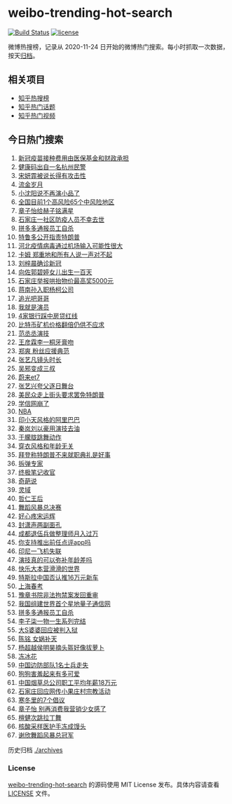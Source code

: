 # weibo-trending-hot-search

[![Build Status](https://github.com/justjavac/weibo-trending-hot-search/workflows/ci/badge.svg?branch=master)](https://github.com/justjavac/weibo-trending-hot-search/actions)
[![license](https://img.shields.io/github/license/justjavac/weibo-trending-hot-search)](https://github.com/justjavac/weibo-trending-hot-search/blob/master/LICENSE)

微博热搜榜，记录从 2020-11-24 日开始的微博热门搜索。每小时抓取一次数据，按天[归档](./archives)。

## 相关项目

- [知乎热搜榜](https://github.com/justjavac/zhihu-trending-top-search)
- [知乎热门话题](https://github.com/justjavac/zhihu-trending-hot-questions)
- [知乎热门视频](https://github.com/justjavac/zhihu-trending-hot-video)

## 今日热门搜索

<!-- BEGIN -->
<!-- 最后更新时间 Sun Jan 10 2021 03:34:58 GMT+0800 (CST) -->
1. [新冠疫苗接种费用由医保基金和财政承担](https://s.weibo.com//weibo?q=%23%E6%96%B0%E5%86%A0%E7%96%AB%E8%8B%97%E6%8E%A5%E7%A7%8D%E8%B4%B9%E7%94%A8%E7%94%B1%E5%8C%BB%E4%BF%9D%E5%9F%BA%E9%87%91%E5%92%8C%E8%B4%A2%E6%94%BF%E6%89%BF%E6%8B%85%23&Refer=new_time)
1. [健康码出自一名杭州民警](https://s.weibo.com//weibo?q=%23%E5%81%A5%E5%BA%B7%E7%A0%81%E5%87%BA%E8%87%AA%E4%B8%80%E5%90%8D%E6%9D%AD%E5%B7%9E%E6%B0%91%E8%AD%A6%23&Refer=top)
1. [宋妍霏被说长得有攻击性](https://s.weibo.com//weibo?q=%23%E5%AE%8B%E5%A6%8D%E9%9C%8F%E8%A2%AB%E8%AF%B4%E9%95%BF%E5%BE%97%E6%9C%89%E6%94%BB%E5%87%BB%E6%80%A7%23&Refer=top)
1. [流金岁月](https://s.weibo.com//weibo?q=%E6%B5%81%E9%87%91%E5%B2%81%E6%9C%88&Refer=top)
1. [小沈阳说不再演小品了](https://s.weibo.com//weibo?q=%23%E5%B0%8F%E6%B2%88%E9%98%B3%E8%AF%B4%E4%B8%8D%E5%86%8D%E6%BC%94%E5%B0%8F%E5%93%81%E4%BA%86%23&Refer=top)
1. [全国目前1个高风险65个中风险地区](https://s.weibo.com//weibo?q=%23%E5%85%A8%E5%9B%BD%E7%9B%AE%E5%89%8D1%E4%B8%AA%E9%AB%98%E9%A3%8E%E9%99%A965%E4%B8%AA%E4%B8%AD%E9%A3%8E%E9%99%A9%E5%9C%B0%E5%8C%BA%23&Refer=top)
1. [章子怡给赫子铭满星](https://s.weibo.com//weibo?q=%23%E7%AB%A0%E5%AD%90%E6%80%A1%E7%BB%99%E8%B5%AB%E5%AD%90%E9%93%AD%E6%BB%A1%E6%98%9F%23&Refer=top)
1. [石家庄一社区防疫人员不幸去世](https://s.weibo.com//weibo?q=%23%E7%9F%B3%E5%AE%B6%E5%BA%84%E4%B8%80%E7%A4%BE%E5%8C%BA%E9%98%B2%E7%96%AB%E4%BA%BA%E5%91%98%E4%B8%8D%E5%B9%B8%E5%8E%BB%E4%B8%96%23&Refer=top)
1. [拼多多通报员工自杀](https://s.weibo.com//weibo?q=%23%E6%8B%BC%E5%A4%9A%E5%A4%9A%E9%80%9A%E6%8A%A5%E5%91%98%E5%B7%A5%E8%87%AA%E6%9D%80%23&Refer=top)
1. [特鲁多公开指责特朗普](https://s.weibo.com//weibo?q=%23%E7%89%B9%E9%B2%81%E5%A4%9A%E5%85%AC%E5%BC%80%E6%8C%87%E8%B4%A3%E7%89%B9%E6%9C%97%E6%99%AE%23&Refer=top)
1. [河北疫情病毒通过机场输入可能性很大](https://s.weibo.com//weibo?q=%23%E6%B2%B3%E5%8C%97%E7%96%AB%E6%83%85%E7%97%85%E6%AF%92%E9%80%9A%E8%BF%87%E6%9C%BA%E5%9C%BA%E8%BE%93%E5%85%A5%E5%8F%AF%E8%83%BD%E6%80%A7%E5%BE%88%E5%A4%A7%23&Refer=top)
1. [卡姆 郑重地和所有人说一声对不起](https://s.weibo.com//weibo?q=%E5%8D%A1%E5%A7%86%20%E9%83%91%E9%87%8D%E5%9C%B0%E5%92%8C%E6%89%80%E6%9C%89%E4%BA%BA%E8%AF%B4%E4%B8%80%E5%A3%B0%E5%AF%B9%E4%B8%8D%E8%B5%B7&Refer=top)
1. [刘梓晨确诊新冠](https://s.weibo.com//weibo?q=%23%E5%88%98%E6%A2%93%E6%99%A8%E7%A1%AE%E8%AF%8A%E6%96%B0%E5%86%A0%23&Refer=top)
1. [向佐郭碧婷女儿出生一百天](https://s.weibo.com//weibo?q=%23%E5%90%91%E4%BD%90%E9%83%AD%E7%A2%A7%E5%A9%B7%E5%A5%B3%E5%84%BF%E5%87%BA%E7%94%9F%E4%B8%80%E7%99%BE%E5%A4%A9%23&Refer=top)
1. [石家庄举报哄抬物价最高奖5000元](https://s.weibo.com//weibo?q=%23%E7%9F%B3%E5%AE%B6%E5%BA%84%E4%B8%BE%E6%8A%A5%E5%93%84%E6%8A%AC%E7%89%A9%E4%BB%B7%E6%9C%80%E9%AB%98%E5%A5%965000%E5%85%83%23&Refer=top)
1. [蒋南孙入职杨柯公司](https://s.weibo.com//weibo?q=%23%E8%92%8B%E5%8D%97%E5%AD%99%E5%85%A5%E8%81%8C%E6%9D%A8%E6%9F%AF%E5%85%AC%E5%8F%B8%23&Refer=top)
1. [追光吧哥哥](https://s.weibo.com//weibo?q=%E8%BF%BD%E5%85%89%E5%90%A7%E5%93%A5%E5%93%A5&Refer=top)
1. [我就是演员](https://s.weibo.com//weibo?q=%E6%88%91%E5%B0%B1%E6%98%AF%E6%BC%94%E5%91%98&Refer=top)
1. [4家银行踩中房贷红线](https://s.weibo.com//weibo?q=4%E5%AE%B6%E9%93%B6%E8%A1%8C%E8%B8%A9%E4%B8%AD%E6%88%BF%E8%B4%B7%E7%BA%A2%E7%BA%BF&Refer=top)
1. [比特币矿机价格翻倍仍供不应求](https://s.weibo.com//weibo?q=%E6%AF%94%E7%89%B9%E5%B8%81%E7%9F%BF%E6%9C%BA%E4%BB%B7%E6%A0%BC%E7%BF%BB%E5%80%8D%E4%BB%8D%E4%BE%9B%E4%B8%8D%E5%BA%94%E6%B1%82&Refer=top)
1. [范丞丞演技](https://s.weibo.com//weibo?q=%23%E8%8C%83%E4%B8%9E%E4%B8%9E%E6%BC%94%E6%8A%80%23&Refer=top)
1. [王彦霖李一桐牙膏吻](https://s.weibo.com//weibo?q=%23%E7%8E%8B%E5%BD%A6%E9%9C%96%E6%9D%8E%E4%B8%80%E6%A1%90%E7%89%99%E8%86%8F%E5%90%BB%23&Refer=top)
1. [郑爽 粉丝应援典范](https://s.weibo.com//weibo?q=%E9%83%91%E7%88%BD%20%E7%B2%89%E4%B8%9D%E5%BA%94%E6%8F%B4%E5%85%B8%E8%8C%83&Refer=top)
1. [张艺凡镜头时长](https://s.weibo.com//weibo?q=%23%E5%BC%A0%E8%89%BA%E5%87%A1%E9%95%9C%E5%A4%B4%E6%97%B6%E9%95%BF%23&Refer=top)
1. [吴邪变成三叔](https://s.weibo.com//weibo?q=%23%E5%90%B4%E9%82%AA%E5%8F%98%E6%88%90%E4%B8%89%E5%8F%94%23&Refer=top)
1. [蔚来et7](https://s.weibo.com//weibo?q=%E8%94%9A%E6%9D%A5et7&Refer=top)
1. [张艺兴夸父逐日舞台](https://s.weibo.com//weibo?q=%23%E5%BC%A0%E8%89%BA%E5%85%B4%E5%A4%B8%E7%88%B6%E9%80%90%E6%97%A5%E8%88%9E%E5%8F%B0%23&Refer=top)
1. [美民众走上街头要求罢免特朗普](https://s.weibo.com//weibo?q=%23%E7%BE%8E%E6%B0%91%E4%BC%97%E8%B5%B0%E4%B8%8A%E8%A1%97%E5%A4%B4%E8%A6%81%E6%B1%82%E7%BD%A2%E5%85%8D%E7%89%B9%E6%9C%97%E6%99%AE%23&Refer=top)
1. [学信网崩了](https://s.weibo.com//weibo?q=%23%E5%AD%A6%E4%BF%A1%E7%BD%91%E5%B4%A9%E4%BA%86%23&Refer=top)
1. [NBA](https://s.weibo.com//weibo?q=NBA&Refer=top)
1. [印小天风格的阿里巴巴](https://s.weibo.com//weibo?q=%23%E5%8D%B0%E5%B0%8F%E5%A4%A9%E9%A3%8E%E6%A0%BC%E7%9A%84%E9%98%BF%E9%87%8C%E5%B7%B4%E5%B7%B4%23&Refer=top)
1. [秦岚刘以豪用演技去油](https://s.weibo.com//weibo?q=%23%E7%A7%A6%E5%B2%9A%E5%88%98%E4%BB%A5%E8%B1%AA%E7%94%A8%E6%BC%94%E6%8A%80%E5%8E%BB%E6%B2%B9%23&Refer=top)
1. [于朦胧跳舞动作](https://s.weibo.com//weibo?q=%23%E4%BA%8E%E6%9C%A6%E8%83%A7%E8%B7%B3%E8%88%9E%E5%8A%A8%E4%BD%9C%23&Refer=top)
1. [穿衣风格和年龄无关](https://s.weibo.com//weibo?q=%23%E7%A9%BF%E8%A1%A3%E9%A3%8E%E6%A0%BC%E5%92%8C%E5%B9%B4%E9%BE%84%E6%97%A0%E5%85%B3%23&Refer=top)
1. [拜登称特朗普不来就职典礼是好事](https://s.weibo.com//weibo?q=%23%E6%8B%9C%E7%99%BB%E7%A7%B0%E7%89%B9%E6%9C%97%E6%99%AE%E4%B8%8D%E6%9D%A5%E5%B0%B1%E8%81%8C%E5%85%B8%E7%A4%BC%E6%98%AF%E5%A5%BD%E4%BA%8B%23&Refer=top)
1. [拆弹专家](https://s.weibo.com//weibo?q=%E6%8B%86%E5%BC%B9%E4%B8%93%E5%AE%B6&Refer=top)
1. [终极笔记收官](https://s.weibo.com//weibo?q=%23%E7%BB%88%E6%9E%81%E7%AC%94%E8%AE%B0%E6%94%B6%E5%AE%98%23&Refer=top)
1. [奇葩说](https://s.weibo.com//weibo?q=%E5%A5%87%E8%91%A9%E8%AF%B4&Refer=top)
1. [灵域](https://s.weibo.com//weibo?q=%E7%81%B5%E5%9F%9F&Refer=top)
1. [哲仁王后](https://s.weibo.com//weibo?q=%E5%93%B2%E4%BB%81%E7%8E%8B%E5%90%8E&Refer=top)
1. [舞蹈风暴总决赛](https://s.weibo.com//weibo?q=%E8%88%9E%E8%B9%88%E9%A3%8E%E6%9A%B4%E6%80%BB%E5%86%B3%E8%B5%9B&Refer=top)
1. [好心疼宋运辉](https://s.weibo.com//weibo?q=%E5%A5%BD%E5%BF%83%E7%96%BC%E5%AE%8B%E8%BF%90%E8%BE%89&Refer=top)
1. [封潇声两副面孔](https://s.weibo.com//weibo?q=%23%E5%B0%81%E6%BD%87%E5%A3%B0%E4%B8%A4%E5%89%AF%E9%9D%A2%E5%AD%94%23&Refer=top)
1. [成都退伍兵做整理师月入过万](https://s.weibo.com//weibo?q=%E6%88%90%E9%83%BD%E9%80%80%E4%BC%8D%E5%85%B5%E5%81%9A%E6%95%B4%E7%90%86%E5%B8%88%E6%9C%88%E5%85%A5%E8%BF%87%E4%B8%87&Refer=top)
1. [你支持推出前任点评app吗](https://s.weibo.com//weibo?q=%E4%BD%A0%E6%94%AF%E6%8C%81%E6%8E%A8%E5%87%BA%E5%89%8D%E4%BB%BB%E7%82%B9%E8%AF%84app%E5%90%97&Refer=top)
1. [印尼一飞机失联](https://s.weibo.com//weibo?q=%23%E5%8D%B0%E5%B0%BC%E4%B8%80%E9%A3%9E%E6%9C%BA%E5%A4%B1%E8%81%94%23&Refer=top)
1. [演技真的可以弥补年龄差吗](https://s.weibo.com//weibo?q=%23%E6%BC%94%E6%8A%80%E7%9C%9F%E7%9A%84%E5%8F%AF%E4%BB%A5%E5%BC%A5%E8%A1%A5%E5%B9%B4%E9%BE%84%E5%B7%AE%E5%90%97%23&Refer=top)
1. [快乐大本营滑滑的世界](https://s.weibo.com//weibo?q=%23%E5%BF%AB%E4%B9%90%E5%A4%A7%E6%9C%AC%E8%90%A5%E6%BB%91%E6%BB%91%E7%9A%84%E4%B8%96%E7%95%8C%23&Refer=top)
1. [特斯拉中国否认推16万元新车](https://s.weibo.com//weibo?q=%E7%89%B9%E6%96%AF%E6%8B%89%E4%B8%AD%E5%9B%BD%E5%90%A6%E8%AE%A4%E6%8E%A816%E4%B8%87%E5%85%83%E6%96%B0%E8%BD%A6&Refer=top)
1. [上海春考](https://s.weibo.com//weibo?q=%23%E4%B8%8A%E6%B5%B7%E6%98%A5%E8%80%83%23&Refer=top)
1. [豫章书院非法拘禁案发回重审](https://s.weibo.com//weibo?q=%23%E8%B1%AB%E7%AB%A0%E4%B9%A6%E9%99%A2%E9%9D%9E%E6%B3%95%E6%8B%98%E7%A6%81%E6%A1%88%E5%8F%91%E5%9B%9E%E9%87%8D%E5%AE%A1%23&Refer=top)
1. [我国组建世界首个星地量子通信网](https://s.weibo.com//weibo?q=%23%E6%88%91%E5%9B%BD%E7%BB%84%E5%BB%BA%E4%B8%96%E7%95%8C%E9%A6%96%E4%B8%AA%E6%98%9F%E5%9C%B0%E9%87%8F%E5%AD%90%E9%80%9A%E4%BF%A1%E7%BD%91%23&Refer=new_time)
1. [拼多多通报员工自杀](https://s.weibo.com//weibo?q=%E6%8B%BC%E5%A4%9A%E5%A4%9A%E9%80%9A%E6%8A%A5%E5%91%98%E5%B7%A5%E8%87%AA%E6%9D%80&Refer=top)
1. [李子柒一物一生系列完结](https://s.weibo.com//weibo?q=%23%E6%9D%8E%E5%AD%90%E6%9F%92%E4%B8%80%E7%89%A9%E4%B8%80%E7%94%9F%E7%B3%BB%E5%88%97%E5%AE%8C%E7%BB%93%23&Refer=top)
1. [大S婆婆回应被判入狱](https://s.weibo.com//weibo?q=%E5%A4%A7S%E5%A9%86%E5%A9%86%E5%9B%9E%E5%BA%94%E8%A2%AB%E5%88%A4%E5%85%A5%E7%8B%B1&Refer=top)
1. [陈铭 女娲补天](https://s.weibo.com//weibo?q=%E9%99%88%E9%93%AD%20%E5%A5%B3%E5%A8%B2%E8%A1%A5%E5%A4%A9&Refer=top)
1. [杨超越侯明昊摘头盔好像拔萝卜](https://s.weibo.com//weibo?q=%23%E6%9D%A8%E8%B6%85%E8%B6%8A%E4%BE%AF%E6%98%8E%E6%98%8A%E6%91%98%E5%A4%B4%E7%9B%94%E5%A5%BD%E5%83%8F%E6%8B%94%E8%90%9D%E5%8D%9C%23&Refer=top)
1. [冻冰花](https://s.weibo.com//weibo?q=%E5%86%BB%E5%86%B0%E8%8A%B1&Refer=top)
1. [中国边防部队1名士兵走失](https://s.weibo.com//weibo?q=%23%E4%B8%AD%E5%9B%BD%E8%BE%B9%E9%98%B2%E9%83%A8%E9%98%9F1%E5%90%8D%E5%A3%AB%E5%85%B5%E8%B5%B0%E5%A4%B1%23&Refer=top)
1. [狗狗害羞起来有多可爱](https://s.weibo.com//weibo?q=%23%E7%8B%97%E7%8B%97%E5%AE%B3%E7%BE%9E%E8%B5%B7%E6%9D%A5%E6%9C%89%E5%A4%9A%E5%8F%AF%E7%88%B1%23&Refer=top)
1. [中国烟草总公司职工平均年薪18万元](https://s.weibo.com//weibo?q=%23%E4%B8%AD%E5%9B%BD%E7%83%9F%E8%8D%89%E6%80%BB%E5%85%AC%E5%8F%B8%E8%81%8C%E5%B7%A5%E5%B9%B3%E5%9D%87%E5%B9%B4%E8%96%AA18%E4%B8%87%E5%85%83%23&Refer=top)
1. [石家庄回应网传小果庄村宗教活动](https://s.weibo.com//weibo?q=%23%E7%9F%B3%E5%AE%B6%E5%BA%84%E5%9B%9E%E5%BA%94%E7%BD%91%E4%BC%A0%E5%B0%8F%E6%9E%9C%E5%BA%84%E6%9D%91%E5%AE%97%E6%95%99%E6%B4%BB%E5%8A%A8%23&Refer=top)
1. [寒冬里的7个倡议](https://s.weibo.com//weibo?q=%23%E5%AF%92%E5%86%AC%E9%87%8C%E7%9A%847%E4%B8%AA%E5%80%A1%E8%AE%AE%23&Refer=new_time)
1. [章子怡 别再消费我营销少女感了](https://s.weibo.com//weibo?q=%E7%AB%A0%E5%AD%90%E6%80%A1%20%E5%88%AB%E5%86%8D%E6%B6%88%E8%B4%B9%E6%88%91%E8%90%A5%E9%94%80%E5%B0%91%E5%A5%B3%E6%84%9F%E4%BA%86&Refer=top)
1. [檀健次跳拉丁舞](https://s.weibo.com//weibo?q=%23%E6%AA%80%E5%81%A5%E6%AC%A1%E8%B7%B3%E6%8B%89%E4%B8%81%E8%88%9E%23&Refer=top)
1. [核酸采样医护手冻成馒头](https://s.weibo.com//weibo?q=%23%E6%A0%B8%E9%85%B8%E9%87%87%E6%A0%B7%E5%8C%BB%E6%8A%A4%E6%89%8B%E5%86%BB%E6%88%90%E9%A6%92%E5%A4%B4%23&Refer=top)
1. [谢欣舞蹈风暴总冠军](https://s.weibo.com//weibo?q=%E8%B0%A2%E6%AC%A3%E8%88%9E%E8%B9%88%E9%A3%8E%E6%9A%B4%E6%80%BB%E5%86%A0%E5%86%9B&Refer=top)
<!-- END -->

历史归档 [./archives](./archives)

### License

[weibo-trending-hot-search](https://github.com/justjavac/weibo-trending-hot-search) 的源码使用 MIT License 发布。具体内容请查看 [LICENSE](./LICENSE) 文件。
